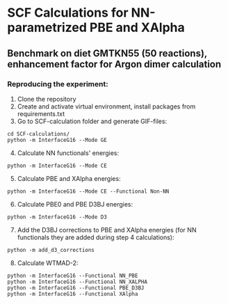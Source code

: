 # SCF Calculations for NN-parametrized PBE and XAlpha

## Benchmark on diet GMTKN55 (50 reactions), enhancement factor for Argon dimer calculation


### Reproducing the experiment:

1) Clone the repository
2) Create and activate virtual environment, install packages from requirements.txt
3) Go to SCF-calculation folder and generate GIF-files:
```
cd SCF-calculations/
python -m InterfaceG16 --Mode GE
```
4) Calculate NN functionals' energies:
```
python -m InterfaceG16 --Mode CE
```

5) Calculate PBE and XAlpha energies:

```
python -m InterfaceG16 --Mode CE --Functional Non-NN
```
6) Calculate PBE0 and PBE D3BJ energies:
```
python -m InterfaceG16 --Mode D3
```

7) Add the D3BJ corrections to PBE and XAlpha energies (for NN functionals they are added during step 4 calculations):

```
python -m add_d3_corrections
```

8) Calculate WTMAD-2:
```
python -m InterfaceG16 --Functional NN_PBE
python -m InterfaceG16 --Functional NN_XALPHA
python -m InterfaceG16 --Functional PBE_D3BJ
python -m InterfaceG16 --Functional XAlpha
```
